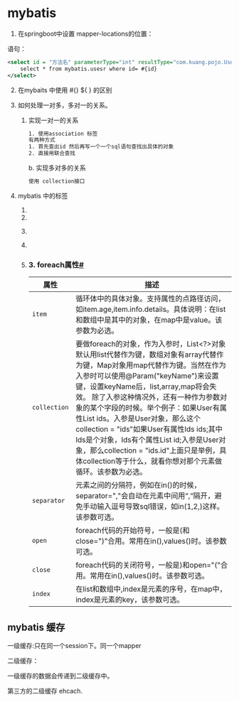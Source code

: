 # mybatis

1. 在springboot中设置 mapper-locations的位置：

语句：

```xml
<select id = "方法名" parameterType="int" resultType="com.kuang.pojo.User">
    select * from mybatis.usesr where id= #{id}
</select>
```

2. 在mybaits 中使用 #{} ${ } 的区别

3. 如何处理一对多，多对一的关系。

   1. 实现一对一的关系

      ```xml
      1. 使用association 标签
      有两种方式
      1. 首先查出id 然后再写一个一个sql语句查找出具体的对象
      2. 直接用联合查找
      ```

      b. 实现多对多的关系

      ```xml
      使用 collection接口
      ```

      

4. mybatis 中的标签

   1. <if test="">

   2. <where> 

   3. <choose> <when test="">

   4. <foreach>

   5. ### 3. foreach属性[#](https://www.cnblogs.com/coderzhw/p/11094300.html#3996180942)

      | 属性         | 描述                                                         |
      | ------------ | ------------------------------------------------------------ |
      | `item`       | 循环体中的具体对象。支持属性的点路径访问，如item.age,item.info.details。具体说明：在list和数组中是其中的对象，在map中是value。该参数为必选。 |
      | `collection` | 要做foreach的对象，作为入参时，List<?>对象默认用list代替作为键，数组对象有array代替作为键，Map对象用map代替作为键。当然在作为入参时可以使用@Param("keyName")来设置键，设置keyName后，list,array,map将会失效。 除了入参这种情况外，还有一种作为参数对象的某个字段的时候。举个例子：如果User有属性List ids。入参是User对象，那么这个collection = "ids"如果User有属性Ids ids;其中Ids是个对象，Ids有个属性List id;入参是User对象，那么collection = "ids.id"上面只是举例，具体collection等于什么，就看你想对那个元素做循环。该参数为必选。 |
      | `separator`  | 元素之间的分隔符，例如在in()的时候，separator=","会自动在元素中间用“,“隔开，避免手动输入逗号导致sql错误，如in(1,2,)这样。该参数可选。 |
      | `open`       | foreach代码的开始符号，一般是(和close=")"合用。常用在in(),values()时。该参数可选。 |
      | `close`      | foreach代码的关闭符号，一般是)和open="("合用。常用在in(),values()时。该参数可选。 |
      | `index`      | 在list和数组中,index是元素的序号，在map中，index是元素的key，该参数可选。 |

## mybatis 缓存

一级缓存:只在同一个session下。同一个mapper

二级缓存：

一级缓存的数据会传递到二级缓存中。

第三方的二级缓存 ehcach.	